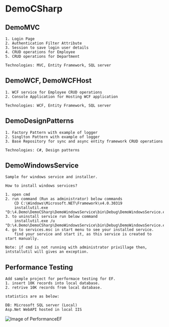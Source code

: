 # DemoCSharp

## DemoMVC
`````
1. Login Page
2. Authentication Filter Attribute
3. Session to save login user details
4. CRUD operations for Employee
5. CRUD operations for Department

Technologies: MVC, Entity Framework, SQL server
`````

## DemoWCF, DemoWCFHost
`````
1. WCF service for Employee CRUD operations
2. Console Application for Hosting WCF application

Technologies: WCF, Entity Framework, SQL server
`````

## DemoDesignPatterns
`````
1. Factory Pattern with example of logger
2. Singlton Pattern with example of logger
3. Base Repository for sync and async entity framework CRUD operations

Technologies: C#, Design patterns
`````


## DemoWindowsService
`````
Sample for windows service and installer.

How to install windows services?

1. open cmd
2. run command (Run as administrator) below commands
    CD C:\Windows\Microsoft.NET\Framework\v4.0.30319
    installutil.exe "D:\4.Demo\DemoCSharp\DemoWindowsService\bin\Debug\DemoWindowsService.exe"
3. to uninstall service run below command
    installutil.exe /u "D:\4.Demo\DemoCSharp\DemoWindowsService\bin\Debug\DemoWindowsService.exe"
4. go to services.msc in start menu to see your installed service.
    find your service and start it, as this service is created to start manually.
    
Note: if cmd is not running with administrator privillage then, intstallutil will gives an exception.
`````

## Performance Testing
`````
Add sample project for performace testing for EF.
1. insert 10K records into local database.
2. retrive 10K records from local database.

statistics are as below:

DB: Microsoft SQL server (Local)
Asp.Net WebAPI hosted in local IIS

`````
![Image of PerformanceEF](https://github.com/NilavPatel/DemoCSharp/tree/master/PerformaceTestEF/Images/performanceEF.png)
